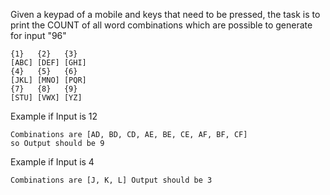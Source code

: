Given a keypad of a mobile and keys that need to be pressed, the task is to print the COUNT of all word combinations which are possible to generate for input "96"

```
{1}   {2}   {3}
[ABC] [DEF] [GHI]
{4}   {5}   {6}
[JKL] [MNO] [PQR]
{7}   {8}   {9}
[STU] [VWX] [YZ]
```

Example if Input is 12

```
Combinations are [AD, BD, CD, AE, BE, CE, AF, BF, CF]
so Output should be 9
```

Example if Input is 4

```
Combinations are [J, K, L] Output should be 3
```

